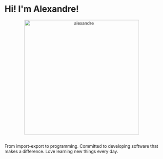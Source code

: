 <h1> Hi! I'm Alexandre! </h1>


<p align="center"> <img src="https://github-readme-stats.vercel.app/api/top-langs?username=alexandre-jr-94&show_icons=true&theme=dark&locale=en&langs_count=10&layout=compact" width="375" alt="alexandre" /></p>

  
  ##
  
  <p> From import-export to programming. Committed to developing software that makes a difference. Love learning new things every day.</p>
  
 
##

